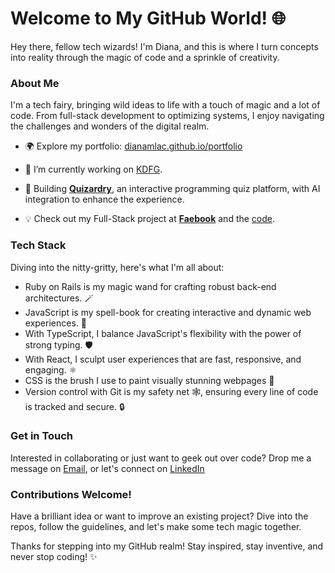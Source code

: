 <p align="center">
  <h1>Welcome to My GitHub World! 🌐</h1>
</p>

Hey there, fellow tech wizards! I'm Diana, and this is where I turn concepts into reality through the magic of code and a sprinkle of creativity.

### About Me

I'm a tech fairy, bringing wild ideas to life with a touch of magic and a lot of code. From full-stack development to optimizing systems, I enjoy navigating the challenges and wonders of the digital realm. 

- 🌍 Explore my portfolio: [dianamlac.github.io/portfolio](https://dianamlac.github.io/portfolio/)

- 🔭 I’m currently working on [KDFG](https://kdfg-frontend.vercel.app).
- 🚀 Building **[Quizardry](https://github.com/DianaMLaC/quizardry)**, an interactive programming quiz platform, with AI integration to enhance the experience. 
- 💡 Check out my Full-Stack project at **[Faebook](https://faebook.fly.dev)** and the [code](https://github.com/DianaMLaC/faebook).

  
### Tech Stack

Diving into the nitty-gritty, here's what I'm all about:

- Ruby on Rails is my magic wand for crafting robust back-end architectures. 🪄
- JavaScript is my spell-book for creating interactive and dynamic web experiences. 📜
- With TypeScript, I balance JavaScript's flexibility with the power of strong typing. 🛡️
- With React, I sculpt user experiences that are fast, responsive, and engaging. :atom_symbol:
- CSS is the brush I use to paint visually stunning webpages :art:
- Version control with Git is my safety net 🕸️, ensuring every line of code is tracked and secure. 🔒

### Get in Touch

Interested in collaborating or just want to geek out over code? Drop me a message on [Email](mailto:diana.m.chirica@gmail.com), or let's connect on [LinkedIn](https://www.linkedin.com/in/diana-chirica)

### Contributions Welcome!

Have a brilliant idea or want to improve an existing project? Dive into the repos, follow the guidelines, and let's make some tech magic together.

Thanks for stepping into my GitHub realm! Stay inspired, stay inventive, and never stop coding! ✨
